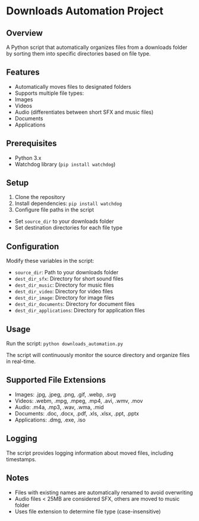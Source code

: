 # Downloads Automation Project

## Overview

A Python script that automatically organizes files from a downloads folder by sorting them into specific directories based on file type.

## Features

- Automatically moves files to designated folders
- Supports multiple file types:
 - Images
 - Videos
 - Audio (differentiates between short SFX and music files)
 - Documents
 - Applications

## Prerequisites

- Python 3.x
- Watchdog library (`pip install watchdog`)

## Setup

1. Clone the repository
2. Install dependencies: `pip install watchdog`
3. Configure file paths in the script
  - Set `source_dir` to your downloads folder
  - Set destination directories for each file type

## Configuration

Modify these variables in the script:
- `source_dir`: Path to your downloads folder
- `dest_dir_sfx`: Directory for short sound files
- `dest_dir_music`: Directory for music files
- `dest_dir_video`: Directory for video files
- `dest_dir_image`: Directory for image files
- `dest_dir_documents`: Directory for document files
- `dest_dir_applications`: Directory for application files

## Usage

Run the script:
`python downloads_automation.py`

The script will continuously monitor the source directory and organize files in real-time.

## Supported File Extensions

* Images: .jpg, .jpeg, .png, .gif, .webp, .svg
* Videos: .webm, .mpg, .mpeg, .mp4, .avi, .wmv, .mov
* Audio: .m4a, .mp3, .wav, .wma, .mid
* Documents: .doc, .docx, .pdf, .xls, .xlsx, .ppt, .pptx
* Applications: .dmg, .exe, .iso

## Logging

The script provides logging information about moved files, including timestamps.

## Notes

* Files with existing names are automatically renamed to avoid overwriting
* Audio files < 25MB are considered SFX, others are moved to music folder
* Uses file extension to determine file type (case-insensitive)
